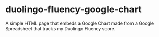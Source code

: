 # duolingo-fluency-google-chart
A simple HTML page that embeds a Google Chart made from a Google Spreadsheet that tracks my Duolingo Fluency score.
